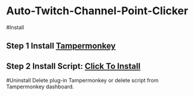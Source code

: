 # Auto-Twitch-Channel-Point-Clicker

#Install
## Step 1 Install [Tampermonkey](http://tampermonkey.net/)
## Step 2 Install Script: [Click To Install]()

#Uninstall
Delete plug-in Tampermonkey or delete script from Tampermonkey dashboard.
